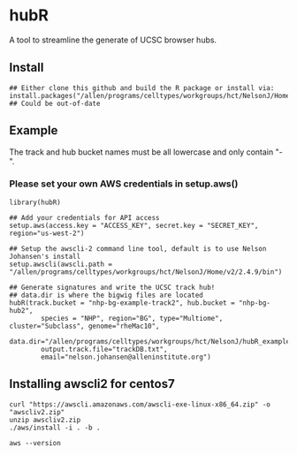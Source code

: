 # hubR
A tool to streamline the generate of UCSC browser hubs.

## Install
```
## Either clone this github and build the R package or install via:
install.packages("/allen/programs/celltypes/workgroups/hct/NelsonJ/Home/hubR/hubR_0.1.2.tar.gz") ## Could be out-of-date
```

## Example

The track and hub bucket names must be all lowercase and only contain "-".

### Please set your own AWS credentials in setup.aws()
```
library(hubR)

## Add your credentials for API access
setup.aws(access.key = "ACCESS_KEY", secret.key = "SECRET_KEY", region="us-west-2")

## Setup the awscli-2 command line tool, default is to use Nelson Johansen's install
setup.awscli(awscli.path = "/allen/programs/celltypes/workgroups/hct/NelsonJ/Home/v2/2.4.9/bin")

## Generate signatures and write the UCSC track hub! 
## data.dir is where the bigwig files are located
hubR(track.bucket = "nhp-bg-example-track2", hub.bucket = "nhp-bg-hub2",
        species = "NHP", region="BG", type="Multiome", cluster="Subclass", genome="rheMac10",
        data.dir="/allen/programs/celltypes/workgroups/hct/NelsonJ/hubR_example/",
        output.track.file="trackDB.txt", 
        email="nelson.johansen@alleninstitute.org")
```

## Installing awscli2 for centos7
```
curl "https://awscli.amazonaws.com/awscli-exe-linux-x86_64.zip" -o "awscliv2.zip"
unzip awscliv2.zip
./aws/install -i . -b .

aws --version
```

